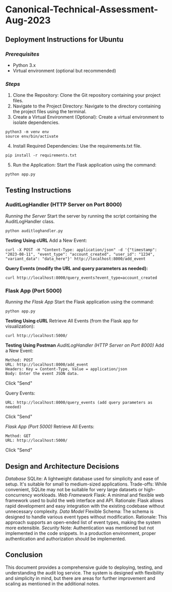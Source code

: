 # Canonical-Technical-Assessment-Aug-2023
 
## Deployment Instructions for Ubuntu

### _Prerequisites_
- Python 3.x
- Virtual environment (optional but recommended)

### _Steps_
1. Clone the Repository: Clone the Git repository containing your project files.
2. Navigate to the Project Directory: Navigate to the directory containing the project files using the terminal.
3. Create a Virtual Environment (Optional): Create a virtual environment to isolate dependencies.
```
python3 -m venv env
source env/bin/activate
```
4. Install Required Dependencies: Use the requirements.txt file.
```
pip install -r requirements.txt
```
5. Run the Application: Start the Flask application using the command:
```
python app.py
```
## Testing Instructions

### AuditLogHandler (HTTP Server on Port 8000)
*Running the Server*
Start the server by running the script containing the AuditLogHandler class.
```
python auditloghandler.py
```
**Testing Using cURL**
Add a New Event:
```
curl -X POST -H "Content-Type: application/json" -d '{"timestamp": "2023-08-11", "event_type": "account_created", "user_id": "1234", "variant_data": "data_here"}' http://localhost:8000/add_event
```
**Query Events (modify the URL and query parameters as needed):**
```
curl http://localhost:8000/query_events?event_type=account_created
```
### Flask App (Port 5000)
*Running the Flask App*
Start the Flask application using the command:
```
python app.py
```
**Testing Using cURL**
Retrieve All Events (from the Flask app for visualization):
```
curl http://localhost:5000/
```
**Testing Using Postman**
*AuditLogHandler (HTTP Server on Port 8000)*
Add a New Event:
```
Method: POST
URL: http://localhost:8000/add_event
Headers: Key = Content-Type, Value = application/json
Body: Enter the event JSON data.
```
Click "Send"

Query Events:
```Method: GET
URL: http://localhost:8000/query_events (add query parameters as needed)
```
Click "Send"

*Flask App (Port 5000)*
Retrieve All Events:
```
Method: GET
URL: http://localhost:5000/
```
Click "Send"

## Design and Architecture Decisions
_Database_
SQLite: A lightweight database used for simplicity and ease of setup. It's suitable for small to medium-sized applications.
Trade-offs: While convenient, SQLite may not be suitable for very large datasets or high-concurrency workloads.
_Web Framework_
Flask: A minimal and flexible web framework used to build the web interface and API.
Rationale: Flask allows rapid development and easy integration with the existing codebase without unnecessary complexity.
_Data Model_
Flexible Schema: The schema is designed to handle various event types without modification.
Rationale: This approach supports an open-ended list of event types, making the system more extensible.
_Security_
Note: Authentication was mentioned but not implemented in the code snippets. In a production environment, proper authentication and authorization should be implemented.

## Conclusion
This document provides a comprehensive guide to deploying, testing, and understanding the audit log service. The system is designed with flexibility and simplicity in mind, but there are areas for further improvement and scaling as mentioned in the additional notes.

